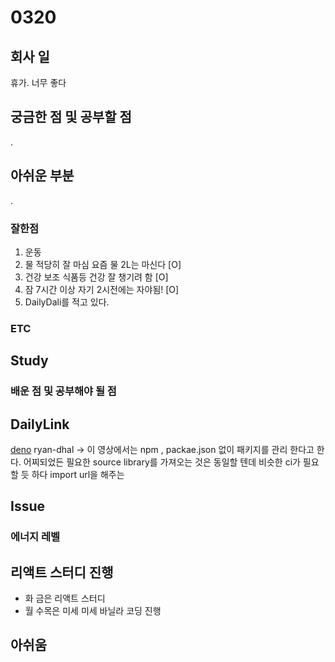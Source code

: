 # 0320


## 회사 일

휴가. 너무 좋다 


## 궁금한 점 및 공부할 점 

.

## 아쉬운 부분

.
### 잘한점


1. 운동  
2. 물 적당히 잘 마심 요즘 물 2L는 마신다  [O]
3. 건강 보조 식품등 건강 잘 챙기려 함 [O]
4. 잠 7시간 이상 자기 2시전에는 자야됨! [O] 
5. DailyDali를 적고 있다. 

### ETC 



## Study



### 배운 점 및 공부해야 될 점



## DailyLink

[deno](https://www.youtube.com/watch?v=6MeB-IWq1I4&feature=share)
ryan-dhal -> 이 영상에서는 npm , packae.json 없이 패키지를 관리 한다고 한다. 어찌되었든 필요한 source library를 가져오는 것은 동일할 텐데 비슷한 ci가 필요할 듯 하다 import url을 해주는 

## Issue


### 에너지 레벨



## 리액트 스터디 진행 

- 화 금은 리액트 스터디 
- 월 수목은 미세 미세 바닐라 코딩 진행 

## 아쉬움 



